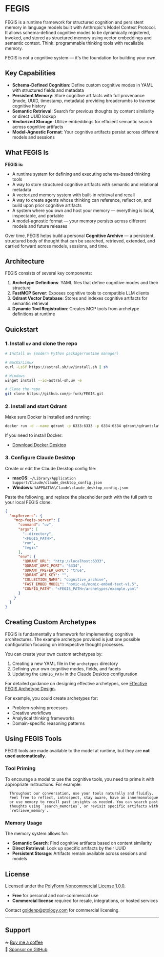 # FEGIS

FEGIS is a runtime framework for structured cognition and persistent memory in language models built with Anthropic's Model Context Protocol. It allows schema-defined cognitive modes to be dynamically registered, invoked, and stored as structured memory using vector embeddings and semantic context. Think: programmable thinking tools with recallable memory.

FEGIS is not a cognitive system — it's the foundation for building your own.

## Key Capabilities

- **Schema-Defined Cognition**: Define custom cognitive modes in YAML with structured fields and metadata
- **Persistent Memory**: Store cognitive artifacts with full provenance (mode, UUID, timestamp, metadata) providing breadcrumbs to traverse cognitive history
- **Semantic Retrieval**: Search for previous thoughts by content similarity or direct UUID lookup
- **Vectorized Storage**: Utilize embeddings for efficient semantic search across cognitive artifacts
- **Model-Agnostic Format**: Your cognitive artifacts persist across different models and sessions

## What FEGIS Is

**FEGIS is:**

- A runtime system for defining and executing schema-based thinking tools
- A way to store structured cognitive artifacts with semantic and relational metadata
- A vectorized memory system with built-in retrieval and recall
- A way to create agents whose thinking can reference, reflect on, and build upon prior cognitive artifacts
- A system where you own and host your memory — everything is local, inspectable, and portable
- A model-agnostic format — your memory persists across different models and future releases

Over time, FEGIS helps build a personal **Cognitive Archive** — a persistent, structured body of thought that can be searched, retrieved, extended, and carried forward across models, sessions, and time.

## Architecture

FEGIS consists of several key components:

1. **Archetype Definitions**: YAML files that define cognitive modes and their structure
2. **FastMCP Server**: Exposes cognitive tools to compatible LLM clients
3. **Qdrant Vector Database**: Stores and indexes cognitive artifacts for semantic retrieval
4. **Dynamic Tool Registration**: Creates MCP tools from archetype definitions at runtime

## Quickstart

### 1. Install `uv` and clone the repo

```bash
# Install uv (modern Python package/runtime manager)

# macOS/Linux
curl -LsSf https://astral.sh/uv/install.sh | sh

# Windows
winget install --id=astral-sh.uv -e

# Clone the repo
git clone https://github.com/p-funk/FEGIS.git
```

### 2. Install and start Qdrant

Make sure Docker is installed and running:

```bash
docker run -d --name qdrant -p 6333:6333 -p 6334:6334 qdrant/qdrant:latest
```

If you need to install Docker:

- [Download Docker Desktop](https://www.docker.com/products/docker-desktop/)

### 3. Configure Claude Desktop

Create or edit the Claude Desktop config file:

- **macOS**: `~/Library/Application Support/Claude/claude_desktop_config.json`
- **Windows**: `%APPDATA%\Claude\claude_desktop_config.json`

Paste the following, and replace the placeholder path with the full path to your local FEGIS clone:

```json
{
  "mcpServers": {
    "mcp-fegis-server": {
      "command": "uv",
      "args": [
        "--directory",
        "<FEGIS_PATH>",
        "run",
        "fegis"
      ],
      "env": {
        "QDRANT_URL": "http://localhost:6333",
        "QDRANT_GRPC_PORT": "6334",
        "QDRANT_PREFER_GRPC": "true",
        "QDRANT_API_KEY": "",
        "COLLECTION_NAME": "cognitive_archive",
        "FAST_EMBED_MODEL": "nomic-ai/nomic-embed-text-v1.5",
        "CONFIG_PATH": "<FEGIS_PATH>/archetypes/example.yaml"
      }
    }
  }
}
```

## Creating Custom Archetypes

FEGIS is fundamentally a framework for implementing cognitive architectures. The example archetype provided is just one possible configuration focusing on introspective thought processes.

You can create your own custom archetypes by:

1. Creating a new YAML file in the `archetypes` directory
2. Defining your own cognitive modes, fields, and facets
3. Updating the `CONFIG_PATH` in the Claude Desktop configuration

For detailed guidance on designing effective archetypes, see [Effective FEGIS Archetype Design](./docs/archetype-design.md).

For example, you could create archetypes for:

- Problem-solving processes
- Creative workflows
- Analytical thinking frameworks
- Domain-specific reasoning patterns

## Using FEGIS Tools

FEGIS tools are made available to the model at runtime, but they are **not used automatically**.

### Tool Priming

To encourage a model to use the cognitive tools, you need to prime it with appropriate instructions. For example:

```
  Throughout our conversation, use your tools naturally and fluidly. 
  Feel free to reflect, introspect, stay aware, have an innermonologue
  or use memory to recall past insights as needed. You can search past
  thoughts using `search_memories`, or revisit specific artifacts with
  `retrieve_memory`.
```

### Memory Usage

The memory system allows for:

- **Semantic Search**: Find cognitive artifacts based on content similarity
- **Direct Retrieval**: Look up specific artifacts by their UUID
- **Persistent Storage**: Artifacts remain available across sessions and models

## License

Licensed under the [PolyForm Noncommercial License 1.0.0](https://polyformproject.org/licenses/noncommercial/1.0.0/).

- **Free** for personal and non-commercial use
- **Commercial license** required for resale, integrations, or hosted services

Contact goldenp@ptology.com for commercial licensing.

---

## Support

☕ [Buy me a coffee](https://ko-fi.com/perrygolden)  
💖 [Sponsor on GitHub](https://github.com/sponsors/p-funk)